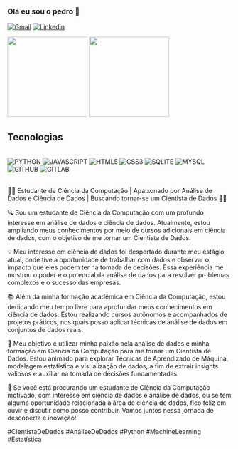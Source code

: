 ### Olá eu sou o pedro 👋 


[![Gmail](https://img.shields.io/badge/Gmail-D14836?style=for-the-badge&logo=gmail&logoColor=white)](mailto:pedro0123passos@gmail.com)
[![Linkedin](https://img.shields.io/badge/LinkedIn-0077B5?style=for-the-badge&logo=linkedin&logoColor=white)](https://www.linkedin.com/in/pedro-henrique-desenvolvedor-software/)

<div>
<img height="180em" src="https://github-readme-stats.vercel.app/api?username=pedrontx&show_icons=true&theme=dracula&include_all_commits-true&count_private-true"/>
<img height="180em" src="https://github-readme-stats.vercel.app/api/top-langs/?username=pedrontx&layout=compact&langs_count-16&theme=dracula"/>  
</div>



## Tecnologias 

<div style="display: inline_block"><br>
<img aline="center" alt="PYTHON" src="https://img.shields.io/badge/Python-14354C?style=for-the-badge&logo=python&logoColor=white">
<img aline="center" alt="JAVASCRIPT" src="https://img.shields.io/badge/JavaScript-F7DF1E?style=for-the-badge&logo=javascript&logoColor=black">
<img aline="center" alt="HTML5" src="https://img.shields.io/badge/HTML5-E34F26?style=for-the-badge&logo=html5&logoColor=white">
<img aline="center" alt="CSS3" src="https://img.shields.io/badge/CSS3-1572B6?style=for-the-badge&logo=css3&logoColor=white">
<img aline="center" alt="SQLITE" src="https://img.shields.io/badge/SQLite-07405E?style=for-the-badge&logo=sqlite&logoColor=white">
<img aline="center" alt="MYSQL" src="https://img.shields.io/badge/MySQL-00000F?style=for-the-badge&logo=mysql&logoColor=white">
<img aline="center" alt="GITHUB" src="https://img.shields.io/badge/GitHub-100000?style=for-the-badge&logo=github&logoColor=white">
<img aline="center" alt="GITLAB" src="https://img.shields.io/badge/GitLab-330F63?style=for-the-badge&logo=gitlab&logoColor=white">

  
</div><br>

👨‍💻 Estudante de Ciência da Computação | Apaixonado por Análise de Dados e Ciência de Dados | Buscando tornar-se um Cientista de Dados 👨‍🔬

🔍 Sou um estudante de Ciência da Computação com um profundo interesse em análise de dados e ciência de dados. Atualmente, estou ampliando meus conhecimentos por meio de cursos adicionais em ciência de dados, com o objetivo de me tornar um Cientista de Dados.

💡 Meu interesse em ciência de dados foi despertado durante meu estágio atual, onde tive a oportunidade de trabalhar com dados e observar o impacto que eles podem ter na tomada de decisões. Essa experiência me mostrou o poder e o potencial da análise de dados para resolver problemas complexos e o sucesso das empresas.

📚 Além da minha formação acadêmica em Ciência da Computação, estou dedicando meu tempo livre para aprofundar meus conhecimentos em ciência de dados. Estou realizando cursos autônomos e acompanhados de projetos práticos, nos quais posso aplicar técnicas de análise de dados em conjuntos de dados reais.

🌟 Meu objetivo é utilizar minha paixão pela análise de dados e minha formação em Ciência da Computação para me tornar um Cientista de Dados. Estou animado para explorar Técnicas de Aprendizado de Máquina, modelagem estatística e visualização de dados, a fim de extrair insights valiosos e auxiliar na tomada de decisões fundamentadas.

🔗 Se você está procurando um estudante de Ciência da Computação motivado, com interesse em ciência de dados e análise de dados, ou se tem alguma oportunidade relacionada à área de ciência de dados, fico feliz em ouvir e discutir como posso contribuir. Vamos juntos nessa jornada de descoberta e inovação!

#CientistaDeDados #AnáliseDeDados #Python #MachineLearning #Estatística


